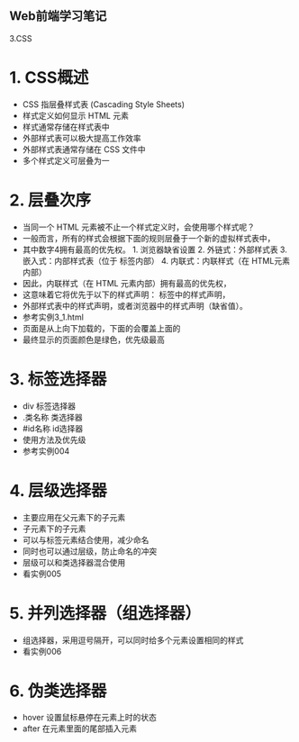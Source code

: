 ## Web前端学习笔记 ##

3.CSS

# 1. CSS概述
- CSS 指层叠样式表 (Cascading Style Sheets)
- 样式定义如何显示 HTML 元素
- 样式通常存储在样式表中
- 外部样式表可以极大提高工作效率
- 外部样式表通常存储在 CSS 文件中
- 多个样式定义可层叠为一

# 2. 层叠次序
- 当同一个 HTML 元素被不止一个样式定义时，会使用哪个样式呢？
- 一般而言，所有的样式会根据下面的规则层叠于一个新的虚拟样式表中，
- 其中数字4拥有最高的优先权。
        1. 浏览器缺省设置
        2. 外链式：外部样式表 
        3. 嵌入式：内部样式表（位于 <head> 标签内部）
        4. 内联式：内联样式（在 HTML元素内部）
- 因此，内联样式（在 HTML 元素内部）拥有最高的优先权，
- 这意味着它将优先于以下的样式声明：<head> 标签中的样式声明，
- 外部样式表中的样式声明，或者浏览器中的样式声明（缺省值）。
- 参考实例3_1.html
- 页面是从上向下加载的，下面的会覆盖上面的
- 最终显示的页面颜色是绿色，优先级最高

# 3. 标签选择器
- div 标签选择器
- .类名称 类选择器
- #id名称  id选择器
- 使用方法及优先级
- 参考实例004

# 4. 层级选择器
- 主要应用在父元素下的子元素
- 子元素下的子元素
- 可以与标签元素结合使用，减少命名
- 同时也可以通过层级，防止命名的冲突
- 层级可以和类选择器混合使用
- 看实例005

# 5. 并列选择器（组选择器）
- 组选择器，采用逗号隔开，可以同时给多个元素设置相同的样式
- 看实例006

# 6. 伪类选择器
- hover 设置鼠标悬停在元素上时的状态
- after 在元素里面的尾部插入元素

